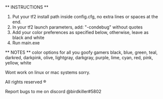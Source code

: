 ** INSTRUCTIONS **
1. Put your tf2 install path inside config.cfg, no extra lines or spaces at the end.
2. In your tf2 launch parameters, add: "-condebug" without quotes
3. Add your color preferences as specified below, otherwise, leave as black and white
4. Run main.exe

** NOTES ** 
color options for all you goofy gamers
black, blue, green, teal, darkred, darkpink, olive, lightgray, darkgray, purple, lime, cyan, red, pink, yellow, white

Wont work on linux or mac systems sorry.

All rights reserved ®

Report bugs to me on discord @birdkiller#5802
